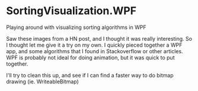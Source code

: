 # SortingVisualization.WPF
Playing around with visualizing sorting algorithms in WPF

Saw these images from a HN post, and I thought it was really interesting. So I thought let me give it a try on my own. I quickly pieced together a WPF app, and some algorithms that I found in Stackoverflow or other articles. WPF is probably not ideal for doing animation, but it was quick to put together.

I'll try to clean this up, and see if I can find a faster way to do bitmap drawing (ie. WriteableBitmap)
